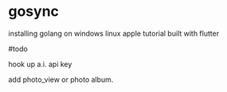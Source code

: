 # gosync
installing golang on windows linux apple tutorial built with flutter

#todo

hook up a.i. api key

add photo_view or photo album.
